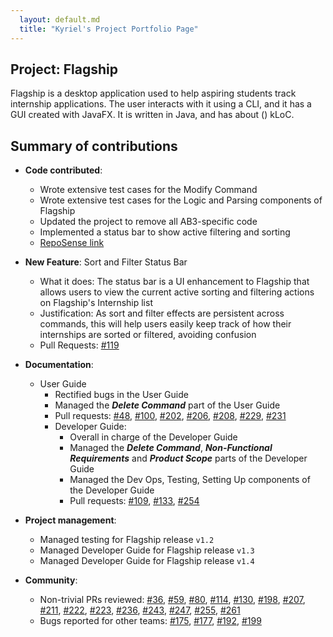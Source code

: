```yaml
---
  layout: default.md
  title: "Kyriel's Project Portfolio Page"
---
```


## Project: Flagship

Flagship is a desktop application used to help aspiring students track internship applications. The user interacts with it using a CLI, and it has a GUI created with JavaFX. It is written in Java, and has about () kLoC.

## Summary of contributions

* **Code contributed**:
    * Wrote extensive test cases for the Modify Command
    * Wrote extensive test cases for the Logic and Parsing components of Flagship
    * Updated the project to remove all AB3-specific code
    * Implemented a status bar to show active filtering and sorting
    * [RepoSense link](https://nus-cs2103-ay2324s1.github.io/tp-dashboard/?search=&sort=groupTitle&sortWithin=title&timeframe=commit&mergegroup=&groupSelect=groupByRepos&breakdown=true&checkedFileTypes=docs~functional-code~test-code&since=2023-09-22&tabOpen=true&tabType=authorship&tabAuthor=s-kybound&tabRepo=AY2324S1-CS2103T-W17-1%2Ftp%5Bmaster%5D&authorshipIsMergeGroup=false&authorshipFileTypes=docs&authorshipIsBinaryFileTypeChecked=false&authorshipIsIgnoredFilesChecked=false)

* **New Feature**: Sort and Filter Status Bar
    * What it does: The status bar is a UI enhancement to Flagship that allows users to view the current active sorting and filtering actions on Flagship's Internship list
    * Justification: As sort and filter effects are persistent across commands, this will help users easily keep track of how their internships are sorted or filtered, avoiding confusion
    * Pull Requests: [\#119](https://github.com/AY2324S1-CS2103T-W17-1/tp/pull/119)

* **Documentation**:
    * User Guide
        * Rectified bugs in the User Guide
        * Managed the _**Delete Command**_ part of the User Guide
        * Pull requests: [\#48](https://github.com/AY2324S1-CS2103T-W17-1/tp/pull/48), [\#100](https://github.com/AY2324S1-CS2103T-W17-1/tp/pull/100), [\#202](https://github.com/AY2324S1-CS2103T-W17-1/tp/pull/202), [\#206](https://github.com/AY2324S1-CS2103T-W17-1/tp/pull/206), [\#208](https://github.com/AY2324S1-CS2103T-W17-1/tp/pull/208), [\#229](https://github.com/AY2324S1-CS2103T-W17-1/tp/pull/229), [\#231](https://github.com/AY2324S1-CS2103T-W17-1/tp/pull/231)
      * Developer Guide:
        * Overall in charge of the Developer Guide
        * Managed the _**Delete Command**_, _**Non-Functional Requirements**_ and _**Product Scope**_ parts of the Developer Guide
        * Managed the Dev Ops, Testing, Setting Up components of the Developer Guide
        * Pull requests: [\#109](https://github.com/AY2324S1-CS2103T-W17-1/tp/pull/109), [\#133](https://github.com/AY2324S1-CS2103T-W17-1/tp/pull/133), [\#254](https://github.com/AY2324S1-CS2103T-W17-1/tp/pull/254)

* **Project management**:
    * Managed testing for Flagship release `v1.2`
    * Managed Developer Guide for Flagship release `v1.3`
    * Managed Developer Guide for Flagship release `v1.4`

* **Community**:
    * Non-trivial PRs reviewed: [\#36](https://github.com/AY2324S1-CS2103T-W17-1/tp/pull/36), [\#59](https://github.com/AY2324S1-CS2103T-W17-1/tp/pull/59), [\#80](https://github.com/AY2324S1-CS2103T-W17-1/tp/pull/80), [\#114](https://github.com/AY2324S1-CS2103T-W17-1/tp/pull/114), [\#130](https://github.com/AY2324S1-CS2103T-W17-1/tp/pull/130), [\#198](https://github.com/AY2324S1-CS2103T-W17-1/tp/pull/198), [\#207](https://github.com/AY2324S1-CS2103T-W17-1/tp/pull/207), [\#211](https://github.com/AY2324S1-CS2103T-W17-1/tp/pull/211), [\#222](https://github.com/AY2324S1-CS2103T-W17-1/tp/pull/222), [\#223](https://github.com/AY2324S1-CS2103T-W17-1/tp/pull/223), [\#236](https://github.com/AY2324S1-CS2103T-W17-1/tp/pull/236), [\#243](https://github.com/AY2324S1-CS2103T-W17-1/tp/pull/243), [\#247](https://github.com/AY2324S1-CS2103T-W17-1/tp/pull/247), [\#255](https://github.com/AY2324S1-CS2103T-W17-1/tp/pull/255), [\#261](https://github.com/AY2324S1-CS2103T-W17-1/tp/pull/261)
    * Bugs reported for other teams: [\#175](https://github.com/AY2324S1-CS2103T-F11-3/tp/issues/175), [\#177](https://github.com/AY2324S1-CS2103T-F11-3/tp/issues/177), [\#192](https://github.com/AY2324S1-CS2103T-F11-3/tp/issues/192), [\#199](https://github.com/AY2324S1-CS2103T-F11-3/tp/issues/199)
